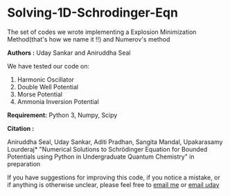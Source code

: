 # Solving-1D-Schrodinger-Eqn

The set of codes we wrote implementing a Explosion Minimization Method(that's how we name it !!) and Numerov's method

**Authors :** Uday Sankar and Aniruddha Seal

We have tested our code on:

1. Harmonic Oscillator
2. Double Well Potential
3. Morse Potential
4. Ammonia Inversion Potential

**Requirement:** Python 3, Numpy, Scipy

**Citation :**

Aniruddha Seal, Uday Sankar, Aditi Pradhan, Sangita Mandal, Upakarasamy Lourderaj* "Numerical Solutions to Schrödinger Equation for Bounded Potentials using Python in Undergraduate Quantum Chemistry" in preparation 

If you have suggestions for improving this code, if you notice a mistake, or if anything is otherwise unclear, please feel free to [email me](mailto:aniruddha.seal@niser.ac.in) or [email uday](mailto:udaysankar.m@niser.ac.in)
